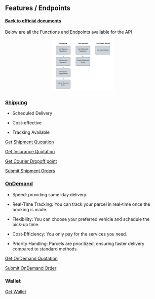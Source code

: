 ## Features / Endpoints

#### [Back to official documents](../README.md)

Below are all the Functions and Endpoints available for the API

<p align="center">
<img src="../Pictures/features_chart.png" alt="Features Chart" style="width:40%; margin:0; padding:0;">
</p>

### [Shipping](Shipping)

- Scheduled Delivery

- Cost-effective

- Tracking Available
  
[Get Shipment Quotation](Shipping/get_Shipment_Quotation.md)

[Get Insurance Quotation](Shipping/get_Insurance_Quotation.md)

[Get Courier Dropoff point](Shipping/get_Courier_Dropoff_point.md)

[Submit Shipment Orders](Shipping/Submit_Shipment_Orders.md)

### [OnDemand](OnDemand)

- Speed: providing same-day delivery.

- Real-Time Tracking: You can track your parcel in real-time once the booking is made.

- Flexibility: You can choose your preferred vehicle and schedule the pick-up time.

- Cost-Efficiency: You only pay for the services you need.

- Priority Handling: Parcels are prioritized, ensuring faster delivery compared to standard methods.

[Get OnDemand Quotation](OnDemand/get_OnDemand_Quotation.md)

[Submit OnDemand Order](OnDemand/Submit_OnDemand_Order.md)

### Wallet

[Get Wallet](get_Wallet.md)
